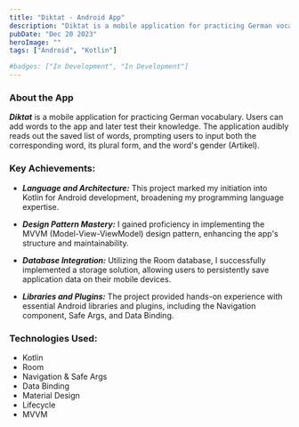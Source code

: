 ```yaml
---
title: "Diktat - Android App"
description: "Diktat is a mobile application for practicing German vocabulary. Users can add words to the app and later test their knowledge. The application audibly reads out the saved list of words, prompting users to input both the corresponding  word, its plural form, and the word's gender (Artikel)."
pubDate: "Dec 20 2023"
heroImage: ""
tags: ["Android", "Kotlin"]

#badges: ["In Development", "In Development"]
---
```


### About the App

***Diktat*** is a mobile application for practicing German vocabulary. Users can add words to the app and later test their knowledge. The application audibly reads out the saved list of words, prompting users to input both the corresponding  word, its plural form, and the word's gender (Artikel).

### Key Achievements:

- ***Language and Architecture:*** This project marked my initiation into Kotlin for Android development, broadening my programming language expertise.

- ***Design Pattern Mastery:*** I gained proficiency in implementing the MVVM (Model-View-ViewModel) design pattern, enhancing the app's structure and maintainability.

- ***Database Integration:*** Utilizing the Room database, I successfully implemented a storage solution, allowing users to persistently save application data on their mobile devices.

- ***Libraries and Plugins:*** The project provided hands-on experience with essential Android libraries and plugins, including the Navigation component, Safe Args, and Data Binding.

### Technologies Used:

- Kotlin
- Room
- Navigation & Safe Args
- Data Binding
- Material Design
- Lifecycle
- MVVM 








